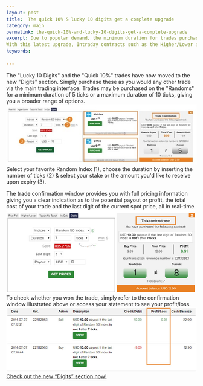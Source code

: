 ```yaml
---
layout: post
title:  The quick 10% & lucky 10 digits get a complete upgrade 
category: main
permalink: the-quick-10%-and-lucky-10-digits-get-a-complete-upgrade 
excerpt: Due to popular demand, the minimum duration for trades purchased on major Forex pairs has changed across our full range of contracts.  
With this latest upgrade, Intraday contracts such as the Higher/Lower and the Touch/NoTouch may be purchased with a minimum duration of 15 minutes on all Major FX pairs.
keywords: 

---
```

The "Lucky 10 Digits" and the "Quick 10%" trades have now moved to the new "Digits" section. Simply purchase these as you would any other trade via the main trading interface. Trades may be purchased on the "Randoms" for a minimum duration of 5 ticks or a maximum duration of 10 ticks, giving you a broader range of options.
![](/post_images/3174351.jpg)
Select your favorite Random Index (1), choose the duration by inserting the number of ticks (2) & select your stake or the amount you'd like to receive upon expiry (3).

The trade confirmation window provides you with full pricing information giving you a clear indication as to the potential payout or profit, the total cost of your trade and the last digit of the current spot price, all in real-time.
 ![](/post_images/424918_orig.jpg)
To check whether you won the trade, simply refer to the confirmation window illustrated above or access your statement to see your profit/loss.
 ![](/post_images/9714301_orig.jpg)
[Check out the new “Digits” section now!](https://www.binary.com/c/trade.cgi?market=random&time=7t&form_name=digits&expiry_type=duration&amount_type=payout&H=%2B0&currency=USD&underlying_symbol=R_50&amount=10&date_start=now&type=DIGITMATCH&l=EN&utm_medium=social&utm_source=blog&utm_content=whatsnew)


